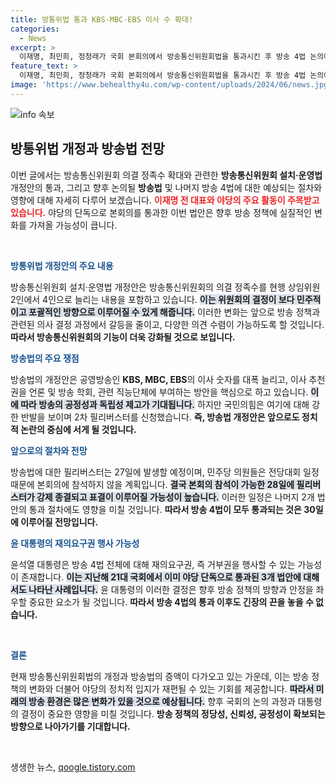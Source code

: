 ```yaml
---
title: 방통위법 통과 KBS·MBC·EBS 이사 수 확대!
categories:
  - News
excerpt: >
  이재명, 최민희, 정청래가 국회 본회의에서 방송통신위원회법을 통과시킨 후 방송 4법 논의에 돌입! 민주당, 방송법 강행 처리를 예고하며 27일 필리버스터 종결 시도. 윤 대통령의 거부권 가능성도 주목되고 있습니다.
feature_text: >
  이재명, 최민희, 정청래가 국회 본회의에서 방송통신위원회법을 통과시킨 후 방송 4법 논의에 돌입! 민주당, 방송법 강행 처리를 예고하며 27일 필리버스터 종결 시도. 윤 대통령의 거부권 가능성도 주목되고 있습니다.
image: 'https://www.behealthy4u.com/wp-content/uploads/2024/06/news.jpg'
---
```


<p><img src="https://www.behealthy4u.com/wp-content/uploads/2024/06/news.jpg" alt="info 속보" /></p>

<h2 data-ke-size="size26">방통위법 개정과 방송법 전망</h2>

<p data-ke-size="size16">이번 글에서는 방송통신위원회 의결 정족수 확대와 관련한 <b>방송통신위원회 설치·운영법</b> 개정안의 통과, 그리고 향후 논의될 <b>방송법</b> 및 나머지 방송 4법에 대한 예상되는 절차와 영향에 대해 자세히 다루어 보겠습니다. <b><span style="color: #ee2323;">이재명 전 대표와 야당의 주요 활동이 주목받고 있습니다.</span></b> 야당의 단독으로 본회의를 통과한 이번 법안은 향후 방송 정책에 실질적인 변화를 가져올 가능성이 큽니다.</p>

<p data-ke-size="size16">&nbsp;</p>

<p><b><span style="color: #1a5490;">방통위법 개정안의 주요 내용</span></b></p>

<p data-ke-size="size16">방송통신위원회 설치·운영법 개정안은 방송통신위원회의 의결 정족수를 현행 상임위원 2인에서 4인으로 늘리는 내용을 포함하고 있습니다. <b><span style="background-color: #21538527;">이는 위원회의 결정이 보다 민주적이고 포괄적인 방향으로 이루어질 수 있게 해줍니다.</span></b> 이러한 변화는 앞으로 방송 정책과 관련된 의사 결정 과정에서 갈등을 줄이고, 다양한 의견 수렴이 가능하도록 할 것입니다. <b>따라서 방송통신위원회의 기능이 더욱 강화될 것으로 보입니다.</b></p>

<p><b><span style="color: #1a5490;">방송법의 주요 쟁점</span></b></p>

<p data-ke-size="size16">방송법의 개정안은 공영방송인 <b>KBS, MBC, EBS</b>의 이사 숫자를 대폭 늘리고, 이사 추천권을 언론 및 방송 학회, 관련 직능단체에 부여하는 방안을 핵심으로 하고 있습니다. <b><span style="background-color: #21538527;">이에 따라 방송의 공정성과 독립성 제고가 기대됩니다.</span></b> 하지만 국민의힘은 여기에 대해 강한 반발을 보이며 2차 필리버스터를 신청했습니다. <b>즉, 방송법 개정안은 앞으로도 정치적 논란의 중심에 서게 될 것입니다.</b></p>

<p><b><span style="color: #1a5490;">앞으로의 절차와 전망</span></b></p>

<p data-ke-size="size16">방송법에 대한 필리버스터는 27일에 발생할 예정이며, 민주당 의원들은 전당대회 일정 때문에 본회의에 참석하지 않을 계획입니다. <b><span style="background-color: #21538527;">결국 본회의 참석이 가능한 28일에 필리버스터가 강제 종결되고 표결이 이루어질 가능성이 높습니다.</span></b> 이러한 일정은 나머지 2개 법안의 통과 절차에도 영향을 미칠 것입니다. <b>따라서 방송 4법이 모두 통과되는 것은 30일에 이루어질 전망입니다.</b></p>

<p><b><span style="color: #1a5490;">윤 대통령의 재의요구권 행사 가능성</span></b></p>

<p data-ke-size="size16">윤석열 대통령은 방송 4법 전체에 대해 재의요구권, 즉 거부권을 행사할 수 있는 가능성이 존재합니다. <b><span style="background-color: #21538527;">이는 지난해 21대 국회에서 이미 야당 단독으로 통과된 3개 법안에 대해서도 나타난 사례입니다.</span></b> 윤 대통령의 이러한 결정은 향후 방송 정책의 방향과 안정을 좌우할 중요한 요소가 될 것입니다. <b>따라서 방송 4법의 통과 이후도 긴장의 끈을 놓을 수 없습니다.</b></p>

<p data-ke-size="size16">&nbsp;</p>

<p><b><span style="color: #1a5490;">결론</span></b></p>

<p data-ke-size="size16">현재 방송통신위원회법의 개정과 방송법의 증액이 다가오고 있는 가운데, 이는 방송 정책의 변화와 더불어 야당의 정치적 입지가 재편될 수 있는 기회를 제공합니다. <b><span style="background-color: #21538527;">따라서 미래의 방송 환경은 많은 변화가 있을 것으로 예상됩니다.</span></b> 향후 국회의 논의 과정과 대통령의 결정이 중요한 영향을 미칠 것입니다. <b>방송 정책의 정당성, 신뢰성, 공정성이 확보되는 방향으로 나아가기를 기대합니다.</b></p>

<p data-ke-size="size16">&nbsp;</p>
생생한 뉴스, <a href="https://qoogle.tistory.com" rel="dofollow">qoogle.tistory.com</a>


